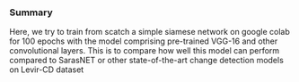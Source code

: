 ### Summary

Here, we try to train from scatch a simple siamese network on google colab for 100 epochs with the model comprising pre-trained VGG-16 and other convolutional layers. This is to compare how well this model can perform compared to SarasNET or other state-of-the-art change detection models on Levir-CD dataset
